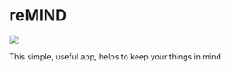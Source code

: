 # reMIND
![](https://dl.dropboxusercontent.com/u/66300733/App-Resources/reMIND/preview.png)

This simple, useful app, helps to keep your things in mind